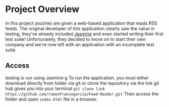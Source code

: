 # Project Overview

In this project you(me) are given a web-based application that reads RSS feeds. The original developer of this application clearly saw the value in testing, they've already included [Jasmine](http://jasmine.github.io/) and even started writing their first test suite! Unfortunately, they decided to move on to start their own company and we're now left with an application with an incomplete test suite.


## Access
testing is run using Jasmine g
To run the application, you must either download directly from folder via git or clone the repository via the link git hub gives you into your terminal
`git clone link https://github.com/rubenfrancogarcia/Feed-Reader.git`
Then access the folder and open `index.html` file in a browser. 
